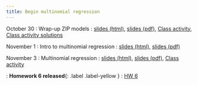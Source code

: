 ```yaml
---
title: Begin multinomial regression
---
```


October 30
: Wrap-up ZIP models
  : [slides (html)](https://sta712-f23.github.io/slides/lecture_26.html), [slides (pdf)](https://sta712-f23.github.io/slides/lecture_26.pdf), [Class activity](https://sta712-f23.github.io/class_activities/ca_lecture_26.html),  [Class activity solutions](https://sta712-f23.github.io/class_activities/ca_lecture_26_solutions.html)
    
November 1
: Intro to multinomial regression
  : [slides (html)](https://sta712-f23.github.io/slides/lecture_27.html), [slides (pdf)](https://sta712-f23.github.io/slides/lecture_27.pdf)
  
November 3
: Multinomial regression
  : [slides (html)](https://sta712-f23.github.io/slides/lecture_28.html), [slides (pdf)](https://sta712-f23.github.io/slides/lecture_28.pdf), [Class activity](https://sta712-f23.github.io/class_activities/ca_lecture_28.html)

: **Homework 6 released**{: .label .label-yellow }
  : [HW 6](https://sta712-f23.github.io/homework/hw6.pdf)